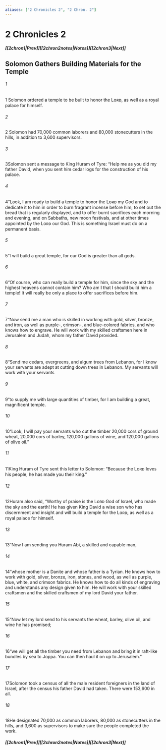 ```yaml
---
aliases: ["2 Chronicles 2", "2 Chron. 2"]
---
```

# 2 Chronicles 2
##### <span class=arrow-left></span>[[2chron1|Prev]]<span class=navigation-separator></span>[[2chron2notes|Notes]]<span class=navigation-separator></span>[[2chron3|Next]]<span class=arrow-right></span>
## Solomon Gathers Building Materials for the Temple
###### 1
<span class=verse-first>1</span> Solomon ordered a temple to be built to honor the Lᴏʀᴅ, as well as a royal palace for himself.
###### 2
<span class=verse-body>2</span> Solomon had 70,000 common laborers and 80,000 stonecutters in the hills, in addition to 3,600 supervisors.
###### 3
<span class=verse-first>3</span>Solomon sent a message to King Huram of Tyre: “Help me as you did my father David, when you sent him cedar logs for the construction of his palace.
###### 4
<span class=verse-body>4</span>“Look, I am ready to build a temple to honor the Lᴏʀᴅ my God and to dedicate it to him in order to burn fragrant incense before him, to set out the bread that is regularly displayed, and to offer burnt sacrifices each morning and evening, and on Sabbaths, new moon festivals, and at other times appointed by the Lᴏʀᴅ our God. This is something Israel must do on a permanent basis.
###### 5
<span class=verse-body>5</span>“I will build a great temple, for our God is greater than all gods.
###### 6
<span class=verse-body>6</span>“Of course, who can really build a temple for him, since the sky and the highest heavens cannot contain him? Who am I that I should build him a temple! It will really be only a place to offer sacrifices before him.
###### 7
<span class=verse-body>7</span>“Now send me a man who is skilled in working with gold, silver, bronze, and iron, as well as purple-, crimson-, and blue-colored fabrics, and who knows how to engrave. He will work with my skilled craftsmen here in Jerusalem and Judah, whom my father David provided.
###### 8
<span class=verse-body>8</span>“Send me cedars, evergreens, and algum trees from Lebanon, for I know your servants are adept at cutting down trees in Lebanon. My servants will work with your servants
###### 9
<span class=verse-body>9</span>“to supply me with large quantities of timber, for I am building a great, magnificent temple.
###### 10
<span class=verse-body>10</span>“Look, I will pay your servants who cut the timber 20,000 cors of ground wheat, 20,000 cors of barley, 120,000 gallons of wine, and 120,000 gallons of olive oil.”
<div class=paragraph-break></div>

###### 11
<span class=verse-first>11</span>King Huram of Tyre sent this letter to Solomon: “Because the Lᴏʀᴅ loves his people, he has made you their king.”
###### 12
<span class=verse-body>12</span>Huram also said, “Worthy of praise is the Lᴏʀᴅ God of Israel, who made the sky and the earth! He has given King David a wise son who has discernment and insight and will build a temple for the Lᴏʀᴅ, as well as a royal palace for himself.
<div class=paragraph-break></div>

###### 13
<span class=verse-first>13</span>“Now I am sending you Huram Abi, a skilled and capable man,
###### 14
<span class=verse-body>14</span>“whose mother is a Danite and whose father is a Tyrian. He knows how to work with gold, silver, bronze, iron, stones, and wood, as well as purple, blue, white, and crimson fabrics. He knows how to do all kinds of engraving and understands any design given to him. He will work with your skilled craftsmen and the skilled craftsmen of my lord David your father.
###### 15
<span class=verse-body>15</span>“Now let my lord send to his servants the wheat, barley, olive oil, and wine he has promised;
###### 16
<span class=verse-body>16</span>“we will get all the timber you need from Lebanon and bring it in raft-like bundles by sea to Joppa. You can then haul it on up to Jerusalem.”
<div class=paragraph-break></div>

###### 17
<span class=verse-first>17</span>Solomon took a census of all the male resident foreigners in the land of Israel, after the census his father David had taken. There were 153,600 in all.
###### 18
<span class=verse-body>18</span>He designated 70,000 as common laborers, 80,000 as stonecutters in the hills, and 3,600 as supervisors to make sure the people completed the work.
##### <span class=arrow-left></span>[[2chron1|Prev]]<span class=navigation-separator></span>[[2chron2notes|Notes]]<span class=navigation-separator></span>[[2chron3|Next]]<span class=arrow-right></span>